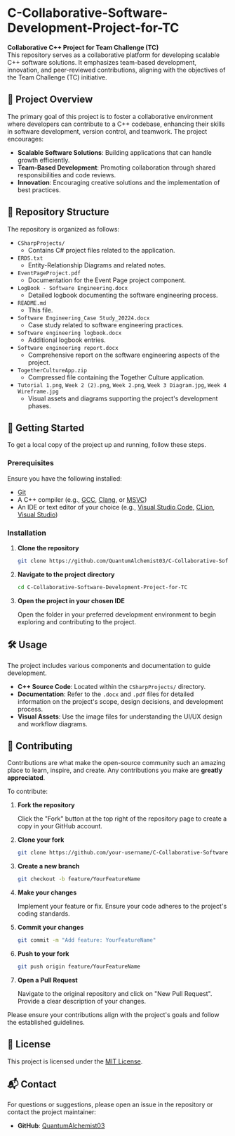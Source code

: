 # C-Collaborative-Software-Development-Project-for-TC

**Collaborative C++ Project for Team Challenge (TC)**  
This repository serves as a collaborative platform for developing scalable C++ software solutions. It emphasizes team-based development, innovation, and peer-reviewed contributions, aligning with the objectives of the Team Challenge (TC) initiative.

## 📌 Project Overview

The primary goal of this project is to foster a collaborative environment where developers can contribute to a C++ codebase, enhancing their skills in software development, version control, and teamwork. The project encourages:

- **Scalable Software Solutions**: Building applications that can handle growth efficiently.
- **Team-Based Development**: Promoting collaboration through shared responsibilities and code reviews.
- **Innovation**: Encouraging creative solutions and the implementation of best practices.

## 📁 Repository Structure

The repository is organized as follows:

- `CSharpProjects/`
  - Contains C# project files related to the application.
- `ERDS.txt`
  - Entity-Relationship Diagrams and related notes.
- `EventPageProject.pdf`
  - Documentation for the Event Page project component.
- `LogBook - Software Engineering.docx`
  - Detailed logbook documenting the software engineering process.
- `README.md`
  - This file.
- `Software Engineering_Case Study_20224.docx`
  - Case study related to software engineering practices.
- `Software engineering logbook.docx`
  - Additional logbook entries.
- `Software engineering report.docx`
  - Comprehensive report on the software engineering aspects of the project.
- `TogetherCultureApp.zip`
  - Compressed file containing the Together Culture application.
- `Tutorial 1.png`, `Week 2 (2).png`, `Week 2.png`, `Week 3 Diagram.jpg`, `Week 4 Wireframe.jpg`
  - Visual assets and diagrams supporting the project's development phases.

## 🚀 Getting Started

To get a local copy of the project up and running, follow these steps.

### Prerequisites

Ensure you have the following installed:

- [Git](https://git-scm.com/downloads)
- A C++ compiler (e.g., [GCC](https://gcc.gnu.org/), [Clang](https://clang.llvm.org/), or [MSVC](https://visualstudio.microsoft.com/))
- An IDE or text editor of your choice (e.g., [Visual Studio Code](https://code.visualstudio.com/), [CLion](https://www.jetbrains.com/clion/), [Visual Studio](https://visualstudio.microsoft.com/))

### Installation

1. **Clone the repository**

   ```bash
   git clone https://github.com/QuantumAlchemist03/C-Collaborative-Software-Development-Project-for-TC.git
   ```

2. **Navigate to the project directory**

   ```bash
   cd C-Collaborative-Software-Development-Project-for-TC
   ```

3. **Open the project in your chosen IDE**

   Open the folder in your preferred development environment to begin exploring and contributing to the project.

## 🛠️ Usage

The project includes various components and documentation to guide development.

- **C++ Source Code**: Located within the `CSharpProjects/` directory.
- **Documentation**: Refer to the `.docx` and `.pdf` files for detailed information on the project's scope, design decisions, and development process.
- **Visual Assets**: Use the image files for understanding the UI/UX design and workflow diagrams.

## 🤝 Contributing

Contributions are what make the open-source community such an amazing place to learn, inspire, and create. Any contributions you make are **greatly appreciated**.

To contribute:

1. **Fork the repository**

   Click the "Fork" button at the top right of the repository page to create a copy in your GitHub account.

2. **Clone your fork**

   ```bash
   git clone https://github.com/your-username/C-Collaborative-Software-Development-Project-for-TC.git
   ```

3. **Create a new branch**

   ```bash
   git checkout -b feature/YourFeatureName
   ```

4. **Make your changes**

   Implement your feature or fix. Ensure your code adheres to the project's coding standards.

5. **Commit your changes**

   ```bash
   git commit -m "Add feature: YourFeatureName"
   ```

6. **Push to your fork**

   ```bash
   git push origin feature/YourFeatureName
   ```

7. **Open a Pull Request**

   Navigate to the original repository and click on "New Pull Request". Provide a clear description of your changes.

Please ensure your contributions align with the project's goals and follow the established guidelines.

## 📄 License

This project is licensed under the [MIT License](LICENSE).

## 📬 Contact

For questions or suggestions, please open an issue in the repository or contact the project maintainer:

- **GitHub**: [QuantumAlchemist03](https://github.com/QuantumAlchemist03)